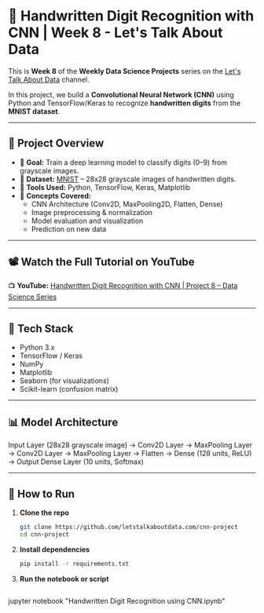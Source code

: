 # 🧠 Handwritten Digit Recognition with CNN | Week 8 - Let's Talk About Data

This is **Week 8** of the **Weekly Data Science Projects** series on the [Let's Talk About Data](https://www.youtube.com/@letstalkaboutdata-ltad) channel.

In this project, we build a **Convolutional Neural Network (CNN)** using Python and TensorFlow/Keras to recognize **handwritten digits** from the **MNIST dataset**.

---

## 📌 Project Overview

- 🎯 **Goal:** Train a deep learning model to classify digits (0–9) from grayscale images.
- 📂 **Dataset:** [MNIST](https://www.tensorflow.org/datasets/catalog/mnist) – 28x28 grayscale images of handwritten digits.
- 🧰 **Tools Used:** Python, TensorFlow, Keras, Matplotlib
- 🧠 **Concepts Covered:**
  - CNN Architecture (Conv2D, MaxPooling2D, Flatten, Dense)
  - Image preprocessing & normalization
  - Model evaluation and visualization
  - Prediction on new data

---

## 📽️ Watch the Full Tutorial on YouTube

📺 **YouTube:** [Handwritten Digit Recognition with CNN | Project 8 – Data Science Series](https://www.youtube.com/@letstalkaboutdata-ltad)

---

## 🧱 Tech Stack

- Python 3.x  
- TensorFlow / Keras  
- NumPy  
- Matplotlib  
- Seaborn (for visualizations)  
- Scikit-learn (confusion matrix)

---

## 📊 Model Architecture

Input Layer (28x28 grayscale image)
→ Conv2D Layer
→ MaxPooling Layer
→ Conv2D Layer
→ MaxPooling Layer
→ Flatten
→ Dense (128 units, ReLU)
→ Output Dense Layer (10 units, Softmax)


---

## 🚀 How to Run

1. **Clone the repo**  
   ```bash
   git clone https://github.com/letstalkaboutdata.com/cnn-project
   cd cnn-project

2. **Install dependencies**
   ```bash
   pip install -r requirements.txt 
   
3. **Run the notebook or script**
   ```bash
  jupyter notebook "Handwritten Digit Recognition using CNN.ipynb"


